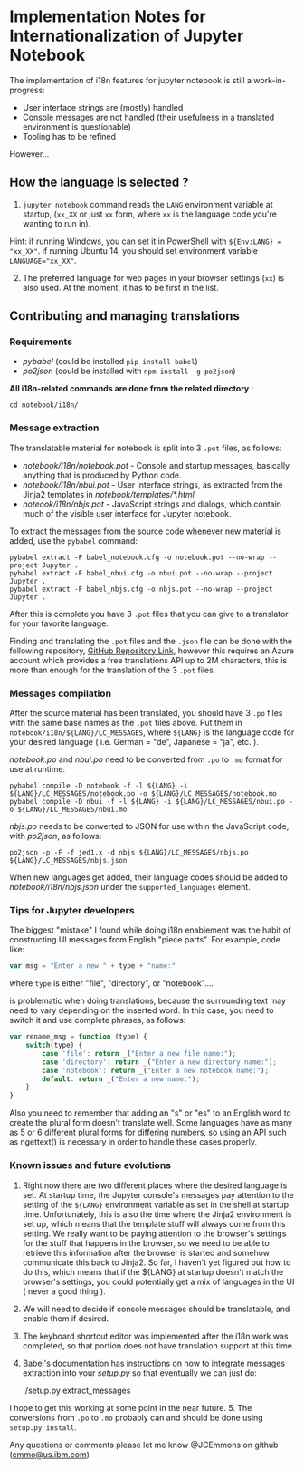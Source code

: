 # Implementation Notes for Internationalization of Jupyter Notebook

The implementation of i18n features for jupyter notebook is still a work-in-progress:

- User interface strings are (mostly) handled
- Console messages are not handled (their usefulness in a translated environment is questionable)
- Tooling has to be refined

However…

## How the language is selected ?

1. `jupyter notebook` command reads the `LANG` environment variable at startup,
(`xx_XX` or just `xx` form, where `xx` is the language code you're wanting to
run in).

Hint: if running Windows, you can set it in PowerShell with `${Env:LANG} = "xx_XX"`.
      if running Ubuntu 14, you should set environment variable `LANGUAGE="xx_XX"`.

2. The preferred language for web pages in your browser settings (`xx`) is
   also used. At the moment, it has to be first in the list.

## Contributing and managing translations

### Requirements

- *pybabel* (could be installed `pip install babel`)
- *po2json* (could be installed with `npm install -g po2json`)

**All i18n-related commands are done from the related directory :**

    cd notebook/i18n/

### Message extraction

The translatable material for notebook is split into 3 `.pot` files, as follows:

- *notebook/i18n/notebook.pot* - Console and startup messages, basically anything that is
	produced by Python code.
- *notebook/i18n/nbui.pot* - User interface strings, as extracted from the Jinja2 templates
	in *notebook/templates/\*.html*
- *noteook/i18n/nbjs.pot* - JavaScript strings and dialogs, which contain much of the visible
	user interface for Jupyter notebook.

To extract the messages from the source code whenever new material is added, use the
`pybabel` command:

```shell
pybabel extract -F babel_notebook.cfg -o notebook.pot --no-wrap --project Jupyter .
pybabel extract -F babel_nbui.cfg -o nbui.pot --no-wrap --project Jupyter .
pybabel extract -F babel_nbjs.cfg -o nbjs.pot --no-wrap --project Jupyter .
```

After this is complete you have 3 `.pot` files that you can give to a translator for your favorite language.

Finding and translating the `.pot` files and the `.json` file can be done with the following repository,
[GitHub Repository Link](https://github.com/berendjan/Jupyter-Notebook-Azure-Translator.git),
however this requires an Azure account which provides a free translations API up to 2M characters, this
is more than enough for the translation of the 3 `.pot` files.

### Messages compilation

After the source material has been translated, you should have 3 `.po` files with the same base names
as the `.pot` files above.  Put them in `notebook/i18n/${LANG}/LC_MESSAGES`, where `${LANG}` is the language
code for your desired language ( i.e. German = "de", Japanese = "ja", etc. ).

*notebook.po* and *nbui.po* need to be converted from `.po` to `.mo` format for
use at runtime.

```shell
pybabel compile -D notebook -f -l ${LANG} -i ${LANG}/LC_MESSAGES/notebook.po -o ${LANG}/LC_MESSAGES/notebook.mo
pybabel compile -D nbui -f -l ${LANG} -i ${LANG}/LC_MESSAGES/nbui.po -o ${LANG}/LC_MESSAGES/nbui.mo
```

*nbjs.po* needs to be converted to JSON for use within the JavaScript code, with  *po2json*, as follows:

    po2json -p -F -f jed1.x -d nbjs ${LANG}/LC_MESSAGES/nbjs.po ${LANG}/LC_MESSAGES/nbjs.json

When new languages get added, their language codes should be added to *notebook/i18n/nbjs.json*
under the `supported_languages` element.

### Tips for Jupyter developers

The biggest "mistake" I found while doing i18n enablement was the habit of constructing UI messages
from English "piece parts".  For example, code like:

```javascript
var msg = "Enter a new " + type + "name:"
```

where `type` is either "file", "directory", or "notebook"....

is problematic when doing translations, because the surrounding text may need to vary
depending on the inserted word. In this case, you need to switch it and use complete phrases,
as follows:

```javascript
var rename_msg = function (type) {
    switch(type) {
        case 'file': return _("Enter a new file name:");
        case 'directory': return _("Enter a new directory name:");
        case 'notebook': return _("Enter a new notebook name:");
        default: return _("Enter a new name:");
    }
}
```

Also you need to remember that adding an "s" or "es" to an English word to
create the plural form doesn't translate well.  Some languages have as many as 5 or 6 different
plural forms for differing numbers, so using an API such as ngettext() is necessary in order
to handle these cases properly.

### Known issues and future evolutions

1. Right now there are two different places where the desired language is set.  At startup time, the Jupyter console's messages pay attention to the setting of the `${LANG}` environment variable
as set in the shell at startup time.  Unfortunately, this is also the time where the Jinja2
environment is set up, which means that the template stuff will always come from this setting.
We really want to be paying attention to the browser's settings for the stuff that happens in the
browser, so we need to be able to retrieve this information after the browser is started and somehow
communicate this back to Jinja2.  So far, I haven't yet figured out how to do this, which means that if the ${LANG} at startup doesn't match the browser's settings, you could potentially get a mix
of languages in the UI ( never a good thing ).

2. We will need to decide if console messages should be translatable, and enable them if desired.
3. The keyboard shortcut editor was implemented after the i18n work was completed, so that portion
does not have translation support at this time.
4. Babel's documentation has instructions on how to integrate messages extraction
into your *setup.py* so that eventually we can just do:

    ./setup.py extract_messages

I hope to get this working at some point in the near future.
5. The conversions from `.po` to `.mo` probably can and should be done using `setup.py install`.


Any questions or comments please let me know @JCEmmons on github (emmo@us.ibm.com)
